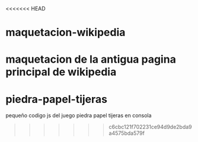 <<<<<<< HEAD
# maquetacion-wikipedia
maquetacion de la antigua pagina principal de wikipedia 
=======
# piedra-papel-tijeras
pequeño codigo js del juego piedra papel tijeras en consola
>>>>>>> c6cbc121f702231ce94d9de2bda9a4575bda579f
